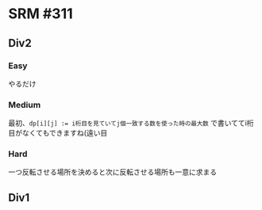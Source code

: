 # SRM #311

## Div2

### Easy
やるだけ

### Medium
最初、`` dp[i][j] := i桁目を見ていてj個一致する数を使った時の最大数 ``
で書いててi桁目がなくてもできますね(遠い目
### Hard
一つ反転させる場所を決めると次に反転させる場所も一意に求まる

## Div1

